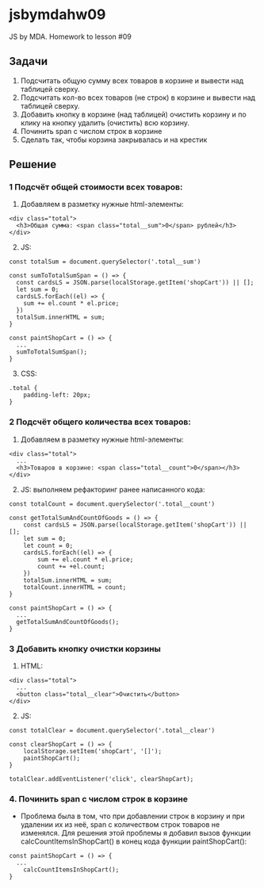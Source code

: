 # jsbymdahw09
JS by MDA. Homework to lesson #09

## Задачи
1. Подсчитать общую сумму всех товаров в корзине и вывести над таблицей сверху.
2. Подсчитать кол-во всех товаров (не строк) в корзине и вывести над таблицей сверху.
3. Добавить кнопку в корзине (над таблицей) очистить корзину и по клику на кнопку удалить (очистить) всю корзину.
4. Починить span с числом строк в корзине
5. Сделать так, чтобы корзина закрывалась и на крестик 

## Решение
### 1 Подсчёт общей стоимости всех товаров:
1. Добавляем в разметку нужные html-элементы:
```
<div class="total">
  <h3>Общая сумма: <span class="total__sum">0</span> рублей</h3>
</div>
```
2. JS:
```
const totalSum = document.querySelector('.total__sum')

const sumToTotalSumSpan = () => {
  const cardsLS = JSON.parse(localStorage.getItem('shopCart')) || [];
  let sum = 0;
  cardsLS.forEach((el) => {
    sum += el.count * el.price;
  })
  totalSum.innerHTML = sum;
}

const paintShopCart = () => {
  ...
  sumToTotalSumSpan();
}
```

3. CSS:
```
.total {
    padding-left: 20px;
}
```

### 2 Подсчёт общего количества всех товаров:
1. Добавляем в разметку нужные html-элементы:
```
<div class="total">
  ...
  <h3>Товаров в корзине: <span class="total__count">0</span></h3>
</div>
```
2. JS: выполняем рефакторинг ранее написанного кода:
```
const totalCount = document.querySelector('.total__count')

const getTotalSumAndCountOfGoods = () => {
    const cardsLS = JSON.parse(localStorage.getItem('shopCart')) || [];
    let sum = 0;
    let count = 0;
    cardsLS.forEach((el) => {
        sum += el.count * el.price;
        count += +el.count;
    })
    totalSum.innerHTML = sum;
    totalCount.innerHTML = count;
}

const paintShopCart = () => {
  ...
  getTotalSumAndCountOfGoods();
}
```

### 3 Добавить кнопку очистки корзины

1. HTML:
```
<div class="total">
  ...
  <button class="total__clear">Очистить</button>
</div> 
```

2. JS:
```
const totalClear = document.querySelector('.total__clear')

const clearShopCart = () => {
    localStorage.setItem('shopCart', '[]');
    paintShopCart();
}

totalClear.addEventListener('click', clearShopCart);
```

### 4. Починить span с числом строк в корзине
* Проблема была в том, что при добавлении строк в корзину и при удалении их из неё, span с количеством строк товаров не изменялся. Для решения этой проблемы я добавил вызов функции calcCountItemsInShopCart() в конец кода функции paintShopCart():

```
const paintShopCart = () => {
  ...
    calcCountItemsInShopCart();    
}
```